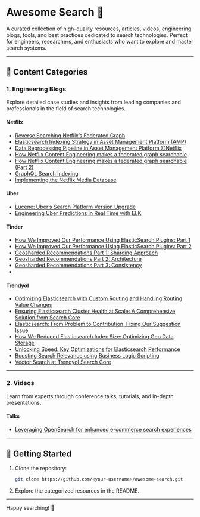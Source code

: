 # Awesome Search 🚀

A curated collection of high-quality resources, articles, videos, engineering blogs, tools, and best practices dedicated to search technologies. Perfect for engineers, researchers, and enthusiasts who want to explore and master search systems.

---

## 📂 Content Categories

### 1. Engineering Blogs
Explore detailed case studies and insights from leading companies and professionals in the field of search technologies.

#### Netflix
- [Reverse Searching Netflix’s Federated Graph](https://netflixtechblog.com/reverse-searching-netflixs-federated-graph-222ac5d23576)
- [Elasticsearch Indexing Strategy in Asset Management Platform (AMP)](https://netflixtechblog.com/elasticsearch-indexing-strategy-in-asset-management-platform-amp-99332231e541)
- [Data Reprocessing Pipeline in Asset Management Platform @Netflix](https://netflixtechblog.com/data-reprocessing-pipeline-in-asset-management-platform-netflix-46fe225c35c9)
- [How Netflix Content Engineering makes a federated graph searchable](https://netflixtechblog.com/how-netflix-content-engineering-makes-a-federated-graph-searchable-5c0c1c7d7eaf)
- [How Netflix Content Engineering makes a federated graph searchable (Part 2)](https://netflixtechblog.com/how-netflix-content-engineering-makes-a-federated-graph-searchable-part-2-49348511c06c)
- [GraphQL Search Indexing](https://netflixtechblog.com/graphql-search-indexing-334c92e0d8d5)
- [Implementing the Netflix Media Database](https://netflixtechblog.com/implementing-the-netflix-media-database-53b5a840b42a)

#### Uber
- [Lucene: Uber’s Search Platform Version Upgrade](https://www.uber.com/en-TR/blog/lucene-version-upgrade/)
- [Engineering Uber Predictions in Real Time with ELK](https://www.uber.com/blog/elk/)
  
#### Tinder
- [How We Improved Our Performance Using ElasticSearch Plugins: Part 1](https://medium.com/tinder/how-we-improved-our-performance-using-elasticsearch-plugins-part-1-b0850a7e5224)
- [How We Improved Our Performance Using ElasticSearch Plugins: Part 2](https://medium.com/tinder/how-we-improved-our-performance-using-elasticsearch-plugins-part-2-b051da2ee85b)
- [Geosharded Recommendations Part 1: Sharding Approach](https://medium.com/tinder/geosharded-recommendations-part-1-sharding-approach-d5d54e0ec77a)
- [Geosharded Recommendations Part 2: Architecture](https://medium.com/tinder/geosharded-recommendations-part-2-architecture-3396a8a7efb)
- [Geosharded Recommendations Part 3: Consistency](https://medium.com/tinder/geosharded-recommendations-part-3-consistency-2d2cb2f0594b)
- 
#### Trendyol
- [Optimizing Elasticsearch with Custom Routing and Handling Routing Value Changes](https://medium.com/trendyol-tech/optimizing-elasticsearch-with-custom-routing-and-handling-routing-value-changes-25e5b0202c0c)
- [Ensuring Elasticsearch Cluster Health at Scale: A Comprehensive Solution from Search Core](https://medium.com/trendyol-tech/ensuring-elasticsearch-cluster-health-at-scale-a-comprehensive-solution-from-search-core-1b4be52adc06)
- [Elasticsearch: From Problem to Contribution, Fixing Our Suggestion Issue](https://medium.com/trendyol-tech/elasticsearch-from-problem-to-contribution-fixing-our-suggestion-issue-50a621c0b7ab)
- [How We Reduced Elasticsearch Index Size: Optimizing Geo Data Storage](https://medium.com/trendyol-tech/how-we-reduced-elasticsearch-index-size-optimizing-geo-data-storage-70b441e1e3d2)
- [Unlocking Speed: Key Optimizations for Elasticsearch Performance](https://medium.com/trendyol-tech/unlocking-speed-key-optimizations-for-elasticsearch-performance-20af2cb4ac87)
- [Boosting Search Relevance using Business Logic Scripting](https://medium.com/trendyol-tech/boosting-search-relevance-using-business-logic-scripting-b1620f2a4e90)
- [Vector Search at Trendyol Search Core](https://medium.com/trendyol-tech/vector-search-at-trendyol-search-core-42e52f9c7bb9)

---

### 2. Videos
Learn from experts through conference talks, tutorials, and in-depth presentations.

#### Talks
- [Leveraging OpenSearch for enhanced e-commerce search experiences](https://www.youtube.com/watch?v=GpkHEDpoDRA&t)

---

## 🔗 Getting Started

1. Clone the repository:
   ```bash
   git clone https://github.com/<your-username>/awesome-search.git
   ```
2. Explore the categorized resources in the README.
---

Happy searching! 🎉
